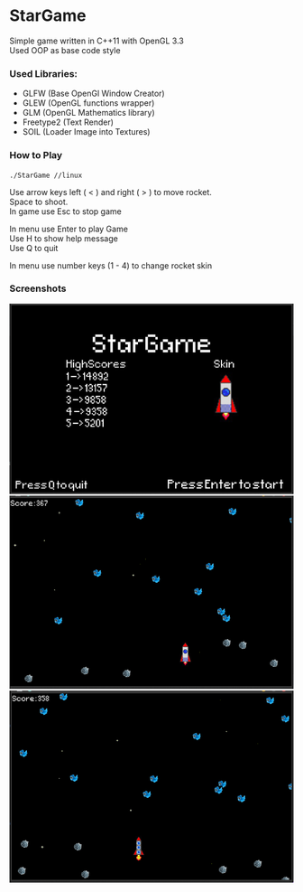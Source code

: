 # StarGame

Simple game written in C++11 with OpenGL 3.3 <br>
Used OOP as base code style

### Used Libraries:

- GLFW (Base OpenGl Window Creator)
- GLEW (OpenGL functions wrapper)
- GLM (OpenGL Mathematics library)
- Freetype2 (Text Render)
- SOIL (Loader Image into Textures)

### How to Play

    ./StarGame //linux

Use arrow keys left ( < ) and right ( > ) to move rocket. <br>
Space to shoot.  <br>
In game use Esc to stop game <br>

In menu use Enter to play Game <br>
Use H to show help message <br>
Use Q to quit <br>

In menu use number keys (1 - 4) to change rocket skin <br>

### Screenshots

![](./screenshots/SH1.png  "Main Screen")
![](./screenshots/SH2.png  "Play Screen 1")
![](./screenshots/SH3.png  "Play Screen 2")

